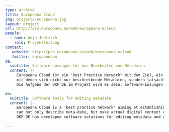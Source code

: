 ```yaml
---
type: archive
title: Europeana Cloud
img: projects/europeana.jpg
layout: project
url: http://pro.europeana.eu/web/europeana-ecloud
people:
  - name: Anja Jentzsch
    role: Projektleitung
contact:
   website: http://pro.europeana.eu/web/europeana-ecloud
   twitter: europeanaeu
de:
  subtitle: Software-Lösungen für das Bearbeiten von Metadaten
  content: |-
     Europeana Cloud ist ein "Best Practice Network" mit dem Ziel, ein Cloud-basiertes System für Europeana und nationale Aggregatoren zu etablieren und geeignete Werkzeuge zu entwickeln, 
     mit denen sich nicht nur beschreibende Metadaten, sondern tatsächliche digitalisierte Inhalte miteinander verknüpfen und bearbeiten lassen. 
     Die Aufgabe der OKF DE im Projekt wird es sein, Software-Lösungen für das Bearbeiten von Metadaten und digitalisierten Objekten in einer Cloud-Infrastruktur zu entwickeln.

en:
  subtitle: Software tools for editing metadata
  content: |-
     Europeana Cloud is a 'best practice network' aiming at establishing a cloud-based system for the Europeana and national aggregators in order to develop tools that 
     can not only describe meta-data, but make actual digital content connected, accessible and editable. 
     OKF DE has developed software solutions for editing metadata and digital content in a cloud-infrastructure for the project. 
     
---
```

